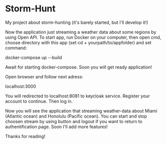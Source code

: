 # Storm-Hunt
My project about storm-hunting (it's barely started, but I'll develop it!)

Now the application just streaming a weather data about some regions by using Open API. To start app, run Docker on your computer, then open cmd, choose directory with this app (set cd + yourpath/to/appfolder) and set command:

docker-compose up --build

Await for starting docker-compose. Soon you will get ready application!

Open browser and follow next adress:

localhost:3000

You will redirected to localhost:8081 to keycloak service. Register your account to continue. Then log in.

Now you will see the application that streaming weather-data about Miami (Atlantic ocean) and Honolulu (Pacific ocean). You can start and stop choosen stream by using button and logout if you want to return to authentification page. Soon I'll add more features!

Thanks for reading!
